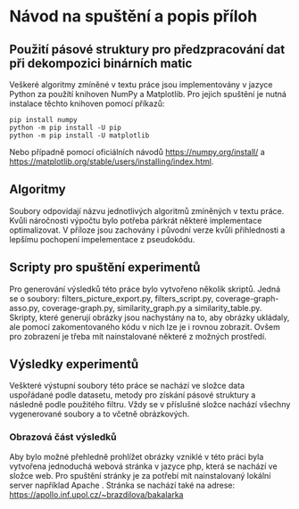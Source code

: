 # Návod na spuštění a popis příloh
## Použití pásové struktury pro předzpracování dat při dekompozici binárních matic

Veškeré algoritmy zmíněné v textu práce jsou implementovány v jazyce Python za použítí knihoven NumPy a Matplotlib. Pro jejich spuštění je nutná instalace těchto knihoven pomocí příkazů:

```console
pip install numpy
python -m pip install -U pip
python -m pip install -U matplotlib
```
Nebo případně pomocí oficiálních návodů https://numpy.org/install/ a https://matplotlib.org/stable/users/installing/index.html. 

## Algoritmy
Soubory odpovídají názvu jednotlivých algoritmů zmíněných v textu práce. Kvůli náročnosti výpočtu bylo potřeba párkrát některé implementace optimalizovat. V příloze jsou zachovány i původní verze kvůli přihlednosti a lepšímu pochopení impelementace z pseudokódu. 

## Scripty pro spuštění experimentů
Pro generování výsledků této práce bylo vytvořeno několik skriptů. Jedná se o soubory: filters_picture_export.py, filters_script.py, coverage-graph-asso.py, coverage-graph.py, similarity_graph.py a similarity_table.py. 
Skripty, které generují obrázky jsou nachystány na to, aby obrázky ukládaly, ale pomocí zakomentovaného kódu v nich lze je i rovnou zobrazit. Ovšem pro zobrazení je třeba mít nainstalované některé z možných prostředí.

## Výsledky experimentů
Veškteré výstupní soubory této práce se nachází ve složce data uspořádané podle datasetu, metody pro získání pásové struktury a následně podle použitého filtru. Vždy se v příslušné složce nachází všechny vygenerované soubory a to včetně obrázkových. 

### Obrazová část výsledků
Aby bylo možné přehledně prohlížet obrázky vzniklé v této práci byla vytvořena jednoduchá webová stránka v jazyce php, která se nachází ve složce web. Pro spuštění stránky je za potřebí mít nainstalovaný lokální server například Apache
. Stránka se nachází také na adrese: https://apollo.inf.upol.cz/~brazdilova/bakalarka
